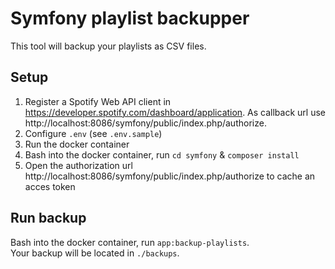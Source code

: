 # Symfony playlist backupper

This tool will backup your playlists as CSV files.

## Setup

1. Register a Spotify Web API client in https://developer.spotify.com/dashboard/application. As callback url
   use http://localhost:8086/symfony/public/index.php/authorize.
2. Configure `.env` (see `.env.sample`)
3. Run the docker container
4. Bash into the docker container, run `cd symfony` & `composer install`
5. Open the authorization url http://localhost:8086/symfony/public/index.php/authorize to cache an acces token

## Run backup

Bash into the docker container, run `app:backup-playlists`.  
Your backup will be located in `./backups`.
